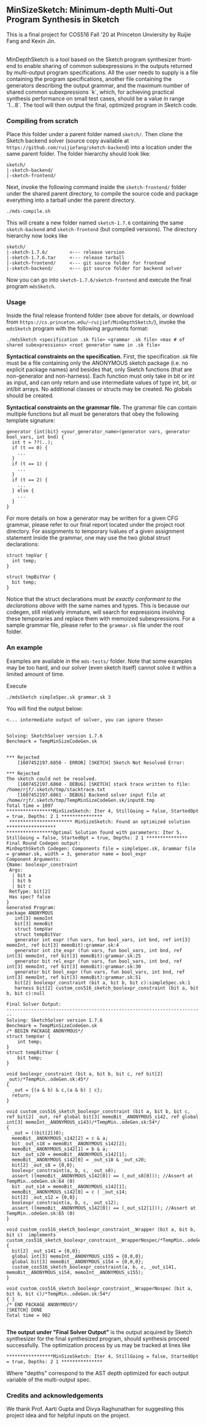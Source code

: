 ## MinSizeSketch: Minimum-depth Multi-Out Program Synthesis in Sketch

This is a final project for COS516 Fall '20 at Princeton Unviersity by Ruijie Fang and Kexin Jin.

<br>
MinDepthSketch is a tool based on the Sketch program synthesizer front-end to enable sharing of common subexpressions in the outputs returned by multi-output program specifications. All the user needs to supply is a file containing the program specifications, another file containing the generators describing the output grammar, and the maximum number of shared common subexpressions `k`, which, for achieving practical synthesis performance on small test cases, should be a value in range `1...8`. The tool will then output the final, optimized program in Sketch code.

### Compiling from scratch

Place this folder under a parent folder named `sketch/`. Then clone the Sketch backend solver (source copy available at `https://github.com/ruijiefang/sketch-backend`) into a location under the same parent folder. The folder hierarchy should look like:
```
sketch/
|-sketch-backend/
|-sketch-frontend/
```

Next, invoke the following command inside the `sketch-frontend/` folder under the shared parent directory, to compile the source code and package everything into a tarball under the parent directory.

```
./mds-compile.sh
```

This will create a new folder named `sketch-1.7.6` containing the same `sketch-backend` and `sketch-frontend` (but compiled versions). The directory hierarchy now looks like
```
sketch/
|-sketch-1.7.6/        <--- release version
|-sketch-1.7.6.tar     <--- release tarball
|-sketch-frontend/     <--- git source folder for frontend
|-sketch-backend/      <--- git source folder for backend solver
```

Now you can go into `sketch-1.7.6/sketch-frontend` and execute the final program `mdsSketch`.

### Usage

Inside the final release frontend folder (see above for details, or download from `https://cs.princeton.edu/~ruijief/MinDepthSketch/`), invoke the `mdsSketch` program with the following arguments format:

```
./mdsSketch <specification .sk file> <grammar .sk file> <max # of shared subexpressions> <root generator name in .sk file>
```

**Syntactical constraints on the specification.** First, the specification .sk file must be a file containing only the ANONYMOUS sketch package (i.e. no explicit package names) and besides that, only Sketch functions (that are non-generator and non-harness). Each function must only take in bit or int as input, and can only return and use intermediate values of type int, bit, or int/bit arrays. No additional classes or structs may be created. No globals should be created.<br>

**Syntactical constraints on the grammar file.** The grammar file can contain multiple functions but all must be generators that obey the following template signature:
```
generator {int|bit} <your_generator_name>(generator vars, generator bool_vars, int bnd) {
  int t = ??(..);
  if (t == 0) {
    ...
  }
  if (t == 1) {
    ...
  }
  if (t == 2) {
    ...
  } else {
    ...
  }
}
```
For more details on how a generator may be written for a given CFG grammar, please refer to our final report located under the project root directory. For assignments to temporary lvalues of a given assignment statement inside the grammar, one may use the two global struct declarations:
```
struct tmpVar {
  int temp;
}

struct tmpBitVar {
  bit temp;
}
```
Notice that the struct declarations must _be exactly conformant to the declarations above_ with the same names and types. This is because our codegen, still relatively immature, will search for expressions involving these temporaries and replace them with memoized subexpressions. For a sample grammar file, please refer to the `grammar.sk` file under the root folder.


### An example

Examples are available in the `mds-tests/` folder. Note that some examples may be too hard, and our solver (even sketch itself) cannot solve it within a limited amount of time.

Execute
```
./mdsSketch simpleSpec.sk grammar.sk 3
```

You will find the output below:
```
<... intermediate output of solver, you can ignore these>


Solving: SketchSolver version 1.7.6
Benchmark = TempMinSizeCodeGen.sk


*** Rejected
    [1607452197.6850 - ERROR] [SKETCH] Sketch Not Resolved Error:

*** Rejected
The sketch could not be resolved.
    [1607452197.6860 - DEBUG] [SKETCH] stack trace written to file: /home/rjf/.sketch/tmp/stacktrace.txt
    [1607452197.6861 - DEBUG] Backend solver input file at /home/rjf/.sketch/tmp/TempMinSizeCodeGen.sk/input0.tmp
Total time = 1097
*****************MinSizeSketch: Iter 4, StillGoing = false, StartedOpt = true, Depths: 2 1 ***************
 *********************** MinSizeSketch: Found an optimized solution ******************
*****************Optimal Solution found with parameters: Iter 5, StillGoing = false, StartedOpt = true, Depths: 2 1 ***************
Final Round Codegen output:
MinDepthSketch Codegen: Components file = simpleSpec.sk, Grammar file = grammar.sk, width = 3, generator name = bool_expr
Component Arguments:
{Name: boolexpr_constraint
 Args:
  | bit a
  | bit b
  | bit c
 RetType: bit[2]
 Has spec? false
}
Generated Program:
package ANONYMOUS
   int[3] memoInt
   bit[3] memoBit
   struct tempVar
   struct tempBitVar
   generator int expr (fun vars, fun bool_vars, int bnd, ref int[3] memoInt, ref bit[3] memoBit):grammar.sk:4
   generator int ite_expr (fun vars, fun bool_vars, int bnd, ref int[3] memoInt, ref bit[3] memoBit):grammar.sk:25
   generator bit rel_expr (fun vars, fun bool_vars, int bnd, ref int[3] memoInt, ref bit[3] memoBit):grammar.sk:30
   generator bit bool_expr (fun vars, fun bool_vars, int bnd, ref int[3] memoInt, ref bit[3] memoBit):grammar.sk:51
   bit[2] boolexpr_constraint (bit a, bit b, bit c):simpleSpec.sk:1
   harness bit[2] custom_cos516_sketch_boolexpr_constraint (bit a, bit b, bit c):null

Final Solver Output:
------------------------------------------------------------------------
Solving: SketchSolver version 1.7.6
Benchmark = TempMinSizeCodeGen.sk
/* BEGIN PACKAGE ANONYMOUS*/
struct tempVar {
    int temp;
}
struct tempBitVar {
    bit temp;
}

void boolexpr_constraint (bit a, bit b, bit c, ref bit[2] _out)/*TempMin..odeGen.sk:45*/
{
  _out = {(a & b) & c,(a & b) | c};
  return;
}

void custom_cos516_sketch_boolexpr_constraint (bit a, bit b, bit c, ref bit[2] _out, ref global bit[3] memoBit__ANONYMOUS_s142, ref global int[3] memoInt__ANONYMOUS_s143)/*TempMin..odeGen.sk:54*/
{
  _out = ((bit[2])0);
  memoBit__ANONYMOUS_s142[2] = c & a;
  bit _out_s18 = memoBit__ANONYMOUS_s142[2];
  memoBit__ANONYMOUS_s142[1] = b & a;
  bit _out_s20 = memoBit__ANONYMOUS_s142[1];
  memoBit__ANONYMOUS_s142[0] = _out_s18 & _out_s20;
  bit[2] _out_s8 = {0,0};
  boolexpr_constraint(a, b, c, _out_s8);
  assert ((memoBit__ANONYMOUS_s142[0]) == (_out_s8[0])); //Assert at TempMin..odeGen.sk:64 (0)
  bit _out_s14 = memoBit__ANONYMOUS_s142[1];
  memoBit__ANONYMOUS_s142[0] = c | _out_s14;
  bit[2] _out_s12 = {0,0};
  boolexpr_constraint(a, b, c, _out_s12);
  assert ((memoBit__ANONYMOUS_s142[0]) == (_out_s12[1])); //Assert at TempMin..odeGen.sk:65 (0)
}

void custom_cos516_sketch_boolexpr_constraint__Wrapper (bit a, bit b, bit c)  implements custom_cos516_sketch_boolexpr_constraint__WrapperNospec/*TempMin..odeGen.sk:54*/
{
  bit[2] _out_s141 = {0,0};
  global int[3] memoInt__ANONYMOUS_s155 = {0,0,0};
  global bit[3] memoBit__ANONYMOUS_s154 = {0,0,0};
  custom_cos516_sketch_boolexpr_constraint(a, b, c, _out_s141, memoBit__ANONYMOUS_s154, memoInt__ANONYMOUS_s155);
}

void custom_cos516_sketch_boolexpr_constraint__WrapperNospec (bit a, bit b, bit c)/*TempMin..odeGen.sk:54*/
{ }
/* END PACKAGE ANONYMOUS*/
[SKETCH] DONE
Total time = 982


```

**The output under "Final Solver Output"** is the output acquired by Sketch synthesizer for the final synthesized program, should synthesis proceed successfully. The optimization process by us may be tracked at lines like
```
*****************MinSizeSketch: Iter 4, StillGoing = false, StartedOpt = true, Depths: 2 1 ***************

```
Where "depths" correspond to the AST depth optimized for each output variable of the multi-output spec.
### Credits and acknowledgements

We thank Prof. Aarti Gupta and Divya Raghunathan for suggesting this project idea and for helpful inputs on the project.



